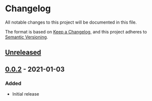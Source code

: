 # Changelog
All notable changes to this project will be documented in this file.

The format is based on [Keep a Changelog](https://keepachangelog.com/en/1.0.0/),
and this project adheres to [Semantic Versioning](https://semver.org/spec/v2.0.0.html).

## [Unreleased]

## [0.0.2] - 2021-01-03
### Added
- Initial release

[Unreleased]: https://github.com/MathiasStokholm/alkymi/compare/v0.0.2...HEAD
[0.0.2]: https://github.com/MathiasStokholm/alkymi/releases/tag/v0.0.2
